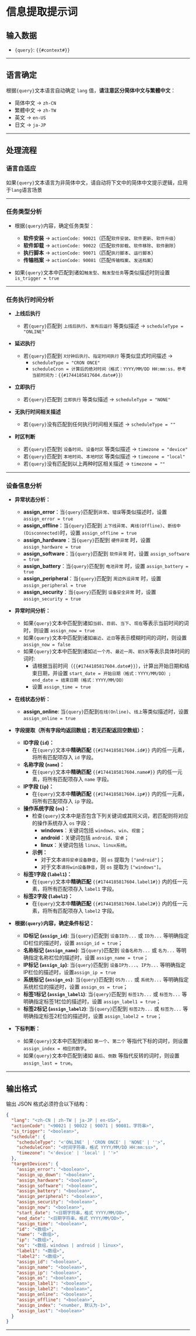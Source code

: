 # 信息提取提示词

## 输入数据
- `{query}`: `{{#context#}}`

---

## 语言确定
根据`{query}`文本语言自动确定 `lang` 值，**请注意区分简体中文与繁體中文**：
- 简体中文 → `zh-CN`
- 繁體中文 → `zh-TW`
- 英文 → `en-US`
- 日文 → `ja-JP`

---

## 处理流程

### 语言自适应
如果`{query}`文本语言为非简体中文，请自动将下文中的简体中文提示逻辑，应用于`lang`语言场景

---

### 任务类型分析

- 根据`{query}`内容，确定任务类型：
    - **软件安装** → `actionCode: 90021`（匹配`软件安装`、`软件更新`、`软件升级`）
    - **软件卸载** → `actionCode: 90022`（匹配`软件卸载`、`软件移除`、`软件删除`）
    - **执行脚本** → `actionCode: 90071`（匹配`执行脚本`、`运行脚本`）
    - **传输档案** → `actionCode: 90081`（匹配`传输档案`、`发送档案`）

- 如果`{query}`文本中匹配到诸如`触发型`、`触发型任务`等类似描述时则设置 `is_trigger = true`

---

### 任务执行时间分析

- **上线后执行**
    - 若`{query}`匹配到 `上线后执行`、`发布后运行` 等类似描述 → `scheduleType = "ONLINE"`

- **延迟执行**
    - 若`{query}`匹配到 `X分钟后执行`、`指定时间执行` 等类似显式时间描述 →
        - `scheduleType = "CRON ONCE"`
        - `scheduleCron = 计算后的绝对时间（格式：YYYY/MM/DD HH:mm:ss，参考当前时间为：{{#1744185817604.date#}}）`

- **立即执行**
    - 若`{query}`匹配到 `立即执行` 等类似描述 → `scheduleType = "NONE"`

- **无执行时间相关描述**
    - 若`{query}`没有匹配到任何执行时间相关描述 → `scheduleType = ""`

- **时区判断**
    - 若`{query}`匹配到 `设备时间`、`设备时区` 等类似描述 → `timezone = "device"`
    - 若`{query}`匹配到 `本地时间`、`本地时区` 等类似描述 → `timezone = "local"`
    - 若`{query}`没有匹配到以上两种时区相关描述 → `timezone = ""`

---

### 设备信息分析

- **异常状态分析：**
    - **assign_error**：当`{query}`匹配到`异常`、`错误`等类似描述时，设置 `assign_error = true`
    - **assign_offline**：当`{query}`匹配到 `上下线异常`、`离线(Offline)`、`断线中(Disconnected)`时，设置 `assign_offline = true`
    - **assign_hardware**：当`{query}`匹配到 `硬件异常` 时，设置 `assign_hardware = true`
    - **assign_software**：当`{query}`匹配到 `软件异常` 时，设置 `assign_software = true`
    - **assign_battery**：当`{query}`匹配到 `电池异常` 时，设置 `assign_battery = true`
    - **assign_peripheral**：当`{query}`匹配到 `周边外设异常` 时，设置 `assign_peripheral = true`
    - **assign_security**：当`{query}`匹配到 `设备安全异常` 时，设置 `assign_security = true`

- **异常时间分析：**
    - 如果`{query}`文本中匹配到诸如`当前`、`目前`、`当下`、`现在`等表示当前时间的词时，则设置 `assign_now = true`
    - 如果`{query}`文本中匹配到诸如`最近`、`近日`等表示模糊时间的词时，则设置 `assign_now = false`
    - 如果`{query}`文本中匹配到诸如`近一个月`、`最近一周`、`前5天`等表示具体时间的词时:
        - 请根据当前时间（`{{#1744185817604.date#}}`），计算出开始日期和结束日期，并设置 `start_date = 开始日期（格式：YYYY/MM/DD）; end_date = 结束日期（格式：YYYY/MM/DD）`
        - 设置 `assign_time = true`

- **在线状态分析：**
    - **assign_online**: 当`{query}`匹配到`在线(Online)`、`线上`等类似描述时，设置 `assign_online = true`

- **字段提取（所有字段均返回数组；若无匹配返回空数组）：**
    - **ID字段 (`id`)：**
        - 在`{query}`文本中**精确匹配** `{{#1744185817604.id#}}` 内的任一元素，将所有匹配项存入 `id` 字段。
    - **名称字段 (`name`)：**
        - 在`{query}`文本中**精确匹配** `{{#1744185817604.name#}}` 内的任一元素，将所有匹配项存入 `name` 字段。
    - **IP字段 (`ip`)：**
        - 在`{query}`文本中**精确匹配** `{{#1744185817604.ip#}}` 内的任一元素，将所有匹配项存入 `ip` 字段。
    - **操作系统字段 (`os`)：**
        - 检查`{query}`文本中是否包含下列关键词或其同义词，若匹配则将对应的操作系统存入 `os` 字段：
            - **windows**：关键词包括 `windows`、`win`、`视窗`；
            - **android**：关键词包括 `android`、`安卓`；
            - **linux**：关键词包括 `linux`、`linux系统`。
        - **示例：**
            - 对于文本`请将安卓设备静音`，则 `os` 提取为 `["android"]`；
            - 对于文本`请将win设备静音`，则 `os` 提取为 `["windows"]`。
    - **标签1字段 (`label1`)：**
        - 在`{query}`文本中**精确匹配** `{{#1744185817604.label1#}}` 内的任一元素，将所有匹配项存入 `label1` 字段。
    - **标签2字段 (`label2`)：**
        - 在`{query}`文本中**精确匹配** `{{#1744185817604.label2#}}` 内的任一元素，将所有匹配项存入 `label2` 字段。

- **根据`{query}`内容，确定条件标记：**
    - **ID标记 (`assign_id`)**: 当`{query}`匹配到 `设备ID为...` 或 `ID为...` 等明确指定ID栏位的描述时，设置 `assign_id = true`；
    - **名称标记 (`assign_name`)**: 当`{query}`匹配到 `设备名称为...` 或 `名为...` 等明确指定名称栏位的描述时，设置 `assign_name = true`；
    - **IP标记 (`assign_ip`)**: 当`{query}`匹配到 `设备IP为...`、`IP为...` 等明确指定IP栏位的描述时，设置`assign_ip = true`
    - **系统标记 (`assign_os`)**: 当`{query}`匹配到 `OS为...` 或 `系统为...` 等明确指定系统栏位的描述时，设置 `assign_os = true`；
    - **标签1标记 (`assign_label1`)**: 当`{query}`匹配到 `标签1为...` 或 `标签为...` 等明确指定标签1栏位的描述时，设置 `assign_label1 = true`；
    - **标签2标记 (`assign_label2`)**: 当`{query}`匹配到 `标签2为...` 或 `标签为...` 等明确指定标签2栏位的描述时，设置 `assign_label2 = true`；

- **下标判断：**
    - 如果`{query}`文本中匹配到诸如 `第一个`、`第二个` 等指代下标的词时，则设置 `assign_index = 相应的数字`。
    - 如果`{query}`文本中匹配到诸如 `最后`、`倒数` 等指代反转的词时，则设置 `assign_last = true`。

---

## 输出格式
输出 JSON 格式必须符合以下结构：
```json
{
  "lang": "<zh-CN | zh-TW | ja-JP | en-US>",
  "actionCode": "<90021 | 90022 | 90071 | 90081，字符串>",
  "is_trigger": "<boolean>",
  "schedule": {
    "scheduleType": "<'ONLINE' | 'CRON ONCE' | 'NONE' | ''>",
    "scheduleCron": "<时间字符串，格式 YYYY/MM/DD HH:mm:ss>",
    "timezone": "<'device' | 'local' | ''>"
  },
  "targetDevices": {
    "assign_error": "<boolean>",
    "assign_up_down": "<boolean>",
    "assign_hardware": "<boolean>",
    "assign_software": "<boolean>",
    "assign_battery": "<boolean>",
    "assign_peripheral": "<boolean>",
    "assign_security": "<boolean>",
    "assign_now": "<boolean>",
    "start_date": "<日期字符串，格式 YYYY/MM/DD>",
    "end_date": "<日期字符串，格式 YYYY/MM/DD>",
    "assign_time": "<boolean>",
    "id": "<数组>",
    "name": "<数组>",
    "ip": "<数组>",
    "os": "<数组，windows | android | linux>",
    "label1": "<数组>",
    "label2": "<数组>",
    "assign_id": "<boolean>",
    "assign_name": "<boolean>",
    "assign_ip": "<boolean>",
    "assign_os": "<boolean>",
    "assign_label1": "<boolean>",
    "assign_label2": "<boolean>",
    "assign_online": "<boolean>",
    "assign_offline": "<boolean>",
    "assign_index": "<number, 默认为-1>",
    "assign_last": "<boolean>"
  }
}
```

---
